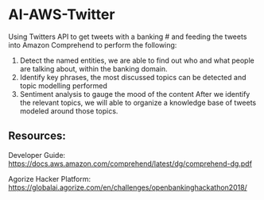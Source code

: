 # AI-AWS-Twitter
Using Twitters API to get tweets with a banking # and feeding the tweets into Amazon Comprehend to perform the following:

1) Detect the named entities, we are able to find out who and what people are talking about, within the banking domain. 
2) Identify key phrases, the most discussed topics can be detected and topic modelling performed 
3) Sentiment analysis to gauge the mood of the content  After we identify the relevant topics, we will able to organize a knowledge base of tweets modeled around those topics.


Resources:
------------------------------------------------------------------------------------------------
Developer Guide: https://docs.aws.amazon.com/comprehend/latest/dg/comprehend-dg.pdf

Agorize Hacker Platform: https://globalai.agorize.com/en/challenges/openbankinghackathon2018/
